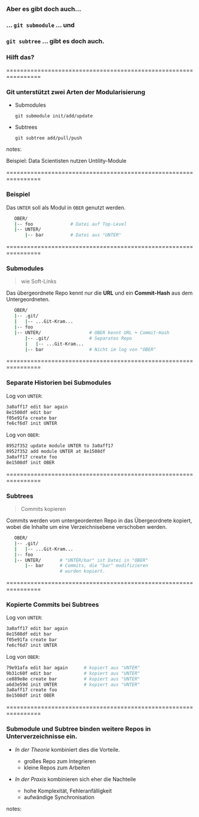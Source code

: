 <!-- .slide: data-background-image="07/modules.png" -->

### Aber es gibt doch auch...

### ... **`git submodule`** ... und
### **`git subtree`** ... gibt es doch auch.
### **Hilft das?**

================================================================

### Git unterstützt zwei Arten der Modularisierung

 * Submodules
   
   ```git submodule init/add/update```
   
 * Subtrees
   
   ```git subtree add/pull/push```

notes:

Beispiel: Data Scientisten nutzen Untility-Module


================================================================


### Beispiel

Das `UNTER` soll als Modul in `OBER` genutzt werden.

```bash
   OBER/
   |-- foo              # Datei auf Top-Level
   |-- UNTER/
       |-- bar          # Datei aus "UNTER"    
```


================================================================


### Submodules

> wie Soft-Links

Das übergeordnete Repo kennt nur die **URL** und ein **Commit-Hash** 
aus dem Untergeordneten.

```bash
   OBER/
   |-- .git/
   |   |-- ...Git-Kram...
   |-- foo
   |-- UNTER/                  # OBER kennt URL + Commit-Hash
       |-- .git/               # Separates Repo
       |   |-- ...Git-Kram...
       |-- bar                 # Nicht im log von "OBER"
```


================================================================

### Separate Historien bei Submodules

Log von `UNTER`:

```bash
3a0aff17 edit bar again
8e1508df edit bar
f05e91fa create bar
fe6cf6d7 init UNTER
```


Log von `OBER`:

```bash
8952f352 update module UNTER to 3a0aff17
8952f352 add module UNTER at 8e1508df
3a0aff17 create foo
8e1508df init OBER
```

================================================================


### Subtrees

> Commits kopieren

Commits werden vom untergeordenten Repo in das Übergeordnete kopiert,
wobei die Inhalte um eine Verzeichnisebene verschoben werden.

```bash
   OBER/
   |-- .git/
   |   |-- ...Git-Kram...
   |-- foo
   |-- UNTER/       # "UNTER/bar" ist Datei in "OBER"          
       |-- bar      # Commits, die "bar" modifizieren
                    # wurden kopiert.
```


================================================================

### Kopierte Commits bei Subtrees


Log von `UNTER`:

```bash
3a0aff17 edit bar again
8e1508df edit bar
f05e91fa create bar
fe6cf6d7 init UNTER
```

Log von `OBER`:

```bash
79e91afa edit bar again      # kopiert aus "UNTER"
9b31c60f edit bar            # kopiert aus "UNTER"
ce889e8e create bar          # kopiert aus "UNTER"
a6d3e59d init UNTER          # kopiert aus "UNTER"
3a0aff17 create foo
8e1508df init OBER
```

================================================================


### Submodule und Subtree binden weitere Repos in Unterverzeichnisse ein.

 * *In der Theorie* kombiniert dies die Vorteile.
   - großes Repo zum Integrieren
   - kleine Repos zum Arbeiten
 
 * *In der Praxis* kombinieren sich eher die Nachteile
   - hohe Komplexität, Fehleranfälligkeit
   - aufwändige Synchronisation

notes:

